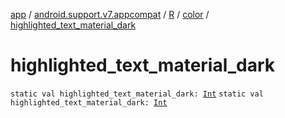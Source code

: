 [app](../../../index.md) / [android.support.v7.appcompat](../../index.md) / [R](../index.md) / [color](index.md) / [highlighted_text_material_dark](.)

# highlighted_text_material_dark

`static val highlighted_text_material_dark: `[`Int`](https://kotlinlang.org/api/latest/jvm/stdlib/kotlin/-int/index.html)
`static val highlighted_text_material_dark: `[`Int`](https://kotlinlang.org/api/latest/jvm/stdlib/kotlin/-int/index.html)